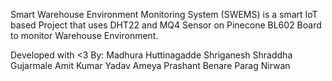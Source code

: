 Smart Warehouse Environment Monitoring System (SWEMS) is a smart IoT based Project that uses DHT22 and MQ4 Sensor on Pinecone BL602 Board to monitor Warehouse Environment.

Developed with <3 By:
Madhura Huttinagadde Shriganesh
Shraddha Gujarmale
Amit Kumar Yadav
Ameya Prashant Benare
Parag Nirwan
